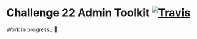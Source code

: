 # Challenge 22 Admin Toolkit [![Travis](https://img.shields.io/travis/guytepper/challenge22-admin.svg)](https://travis-ci.org/guytepper/challenge22-admin)

Work in progress.. 👻
